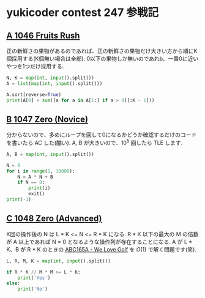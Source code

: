 # yukicoder contest 247 参戦記

## [A 1046 Fruits Rush](https://yukicoder.me/problems/no/1046)

正の新鮮さの果物があるのであれば、正の新鮮さの果物だけ大きい方から順にK個採用する(K個無い場合は全部). 0以下の果物しか無いのであれb、一番0に近いやつを1つだけ採用する.

```python
N, K = map(int, input().split())
A = list(map(int, input().split()))

A.sort(reverse=True)
print(A[0] + sum([a for a in A[1:] if a > 0][:K - 1]))
```

## [B 1047 Zero (Novice) ](https://yukicoder.me/problems/no/1047)

分からないので、多めにループを回して0になるかどうか確認するだけのコードを書いたら AC した(酷い). A, B が大きいので、10<sup>5</sup> 回したら TLE します.

```python
A, B = map(int, input().split())

N = 0
for i in range(1, 10000):
    N = A * N + B
    if N == 0:
        print(i)
        exit()
print(-1)
```

## [C 1048 Zero (Advanced) ](https://yukicoder.me/problems/no/1048)

K回の操作後の N は L * K <= N <= R * K になる. R * K 以下の最大の M の倍数が A 以上であれば N = 0 となるような操作列が存在することになる. A が L * K、B が R * K のときの [ABC165A - We Love Golf](https://atcoder.jp/contests/abc165/tasks/abc165_a) を *O*(1) で解く問題です(笑).


```python
L, R, M, K = map(int, input().split())

if R * K // M * M >= L * K:
    print('Yes')
else:
    print('No')
```
